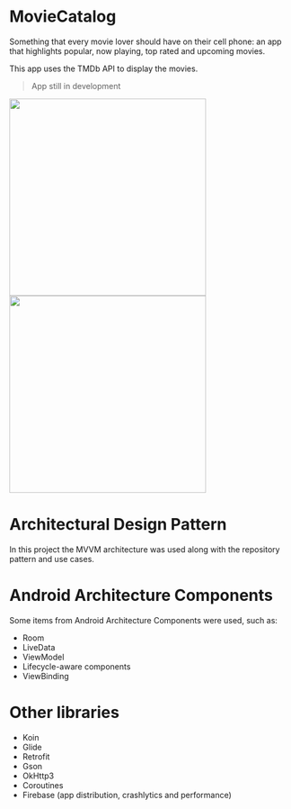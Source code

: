 # MovieCatalog
Something that every movie lover should have on their cell phone: an app that highlights popular, now playing, top rated and upcoming movies.

This app uses the TMDb API to display the movies.

> App still in development

<img src="https://user-images.githubusercontent.com/41158713/88875228-42703a80-d1f7-11ea-8677-f48ada96ee92.png" width="350"> <img src="https://user-images.githubusercontent.com/41158713/88875235-48661b80-d1f7-11ea-9bdd-be3de160ca77.png" width="350"> 
# Architectural Design Pattern
In this project the MVVM architecture was used along with the repository pattern and use cases.

# Android Architecture Components
Some items from Android Architecture Components were used, such as:
- Room
- LiveData
- ViewModel
- Lifecycle-aware components
- ViewBinding

# Other libraries
- Koin
- Glide
- Retrofit
- Gson
- OkHttp3
- Coroutines
- Firebase (app distribution, crashlytics and performance)
